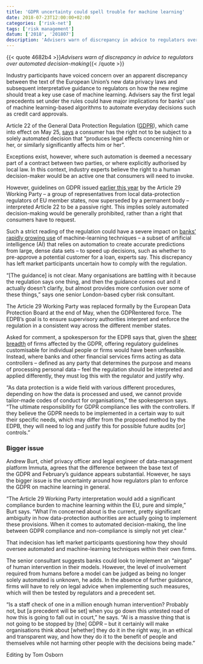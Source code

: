 ```yaml
---
title: 'GDPR uncertainty could spell trouble for machine learning'
date: 2018-07-23T12:00:00+02:00
categories: ['risk-net']
tags: ['risk management']
datum: ['2018', '201807']
description: 'Advisers warn of discrepancy in advice to regulators over automated decision-making'
---
```


{{< quote 4682b4 >}}_Advisers warn of discrepancy in advice to regulators over automated decision-making_{{< /quote >}}

Industry participants have voiced concern over an apparent discrepancy between the text of the European Union’s new data privacy laws and subsequent interpretative guidance to regulators on how the new regime should treat a key use case of machine learning. Advisers say the first legal precedents set under the rules could have major implications for banks’ use of machine learning-based algorithms to automate everyday decisions such as credit card approvals.

Article 22 of the General Data Protection Regulation ([GDPR](https://www.risk.net/risk-management/4526281/banks-rush-to-protect-against-data-breach-fines)), which came into effect on May 25, [says](https://eur-lex.europa.eu/legal-content/EN/TXT/PDF/?uri=CELEX:32016R0679) a consumer has the right not to be subject to a solely automated decision that “produces legal effects concerning him or her, or similarly significantly affects him or her”.

Exceptions exist, however, where such automation is deemed a necessary part of a contract between two parties, or where explicitly authorised by local law. In this context, industry experts believe the right to a human decision-maker would be an active one that consumers will need to invoke.

However, guidelines on GDPR issued [earlier this year](http://ec.europa.eu/newsroom/article29/item-detail.cfm?item_id=612053) by the Article 29 Working Party – a group of representatives from local data-protection regulators of EU member states, now superseded by a permanent body – interpreted Article 22 to be a passive right. This implies solely automated decision-making would be generally prohibited, rather than a right that consumers have to request.

Such a strict reading of the regulation could have a severe impact on [banks’ rapidly growing use](http://www.risk.net/risk-management/5738771/ok-computer-hurdles-remain-for-machine-learning-in-credit-risk) of machine-learning techniques – a subset of artificial intelligence (AI) that relies on automation to create accurate predictions from large, dense data sets – to speed up decisions, such as whether to pre-approve a potential customer for a loan, experts say. This discrepancy has left market participants uncertain how to comply with the regulation.

“[The guidance] is not clear. Many organisations are battling with it because the regulation says one thing, and then the guidance comes out and it actually doesn’t clarify, but almost provides more confusion over some of these things,” says one senior London-based cyber risk consultant.

The Article 29 Working Party was replaced formally by the European Data Protection Board at the end of May, when the GDPRentered force. The EDPB’s goal is to ensure supervisory authorities interpret and enforce the regulation in a consistent way across the different member states.

Asked for comment, a spokesperson for the EDPB says that, given the [sheer breadth](http://www.risk.net/risk-management/5299086/boiling-the-ocean-gdpr-data-demands-overwhelm-banks) of firms affected by the GDPR, offering regulatory guidelines customisable for individual people or firms would have been unfeasible. Instead, where banks and other financial services firms acting as data controllers – defined as any party that determines the purpose and means of processing personal data – feel the regulation should be interpreted and applied differently, they must log this with the regulator and justify why.

“As data protection is a wide field with various different procedures, depending on how the data is processed and used, we cannot provide tailor-made codes of conduct for organisations,” the spokesperson says. “The ultimate responsibility for GDPR compliance lies with the controllers. If they believe the GDPR needs to be implemented in a certain way to suit their specific needs, which may differ from the proposed method by the EDPB, they will need to log and justify this for possible future audits [or] controls.”

### Bigger issue

Andrew Burt, chief privacy officer and legal engineer of data-management platform Immuta, agrees that the difference between the base text of the GDPR and February’s guidance appears substantial. However, he says the bigger issue is the uncertainty around how regulators plan to enforce the GDPR on machine learning in general.

“The Article 29 Working Party interpretation would add a significant compliance burden to machine learning within the EU, pure and simple,” Burt says. “What I’m concerned about is the current, pretty significant ambiguity in how data-protection authorities are actually going to implement these provisions. When it comes to automated decision-making, the line between GDPR compliance and non-compliance is simply not yet clear.”

That indecision has left market participants questioning how they should oversee automated and machine-learning techniques within their own firms.

The senior consultant suggests banks could look to implement an “airgap” of human intervention in their models. However, the level of involvement required from humans before a model can be judged as being no longer solely automated is unknown, he adds. In the absence of further guidance, firms will have to rely on legal advice when implementing such measures, which will then be tested by regulators and a precedent set.

“Is a staff check of one in a million enough human intervention? Probably not, but [a precedent will be set] when you go down this untested road of how this is going to fall out in court,” he says. “AI is a massive thing that is not going to be stopped by [the] GDPR – but it certainly will make organisations think about [whether] they do it in the right way, in an ethical and transparent way, and how they do it to the benefit of people and themselves while not harming other people with the decisions being made.”

Editing by Tom Osborn

